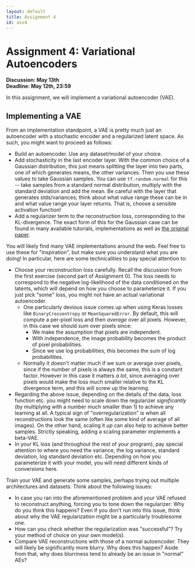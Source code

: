 ```yaml
---
layout: default
title: Assignment 4
id: ass4
---
```



# Assignment 4: Variational Autoencoders
**Discussion: May 13th**  
**Deadline: May 12th, 23:59**

In this assignment, we will implement a variational autoencoder (VAE).


## Implementing a VAE

From an implementation standpoint, a VAE is pretty much just an autoencoder with
a stochastic encoder and a regularized latent space. As such, you might want to
proceed as follows:
- Build an autoencoder. Use any dataset/model of your choice.
- Add stochasticity in the last encoder layer. With the common choice of a
Gaussian distribution, this just means splitting the layer into two parts, one
of which generates means, the other variances. Then you use these values to take
Gaussian samples. You can use `tf.random.normal`
for this -- take samples from a standard normal distribution, multiply
with the standard deviation and add the mean. Be careful with the layer that
generates stds/variances; think about what value range these can be in and what
value range your layer returns. That is, choose a sensible activation function!
- Add a regularizer term to the reconstruction loss, corresponding to the KL-divergence.
The exact form of this for the Gaussian case can be found in many available
  tutorials, implementations as well as [the original paper](https://arxiv.org/pdf/1312.6114.pdf).

You will likely find many VAE implementations around the web. Feel free to use
these for "inspiration", but make sure you understand what you are doing! In particular,
here are some technicalities to pay special attention to:

- Choose your reconstruction loss carefully. Recall the discussion from the first
exercise (second part of Assignment 0). The loss needs to correspond to the negative
log-likelihood of the data conditioned on the latents, which will depend on how you choose to parameterize it.
If you just pick "some" loss, you might not have an actual variational autoencoder.
  - One particularly devious issue comes up when using Keras losses like `BinaryCrossentropy`
    or `MeanSquaredError`.
 By default, this will compute a per-pixel loss and then _average_ over all pixels.
 However, in this case we should _sum_ over pixels since:
    - We make the assumption that pixels are independent.
    - With independence, the image probability becomes the product of pixel probabilities.
    - Since we use log probabilities, this becomes the sum of log probabilities.
  - Normally it doesn't matter much if we sum or average over pixels, since if the number of
   pixels is always the same, this is a constant factor. However in this case it matters _a lot_,
    since averaging over pixels would make the loss much smaller relative to the KL
    divergence term, and this will screw up the learning.
- Regarding the above issue, depending on the details of the data, loss function etc.
you might need to scale down the regularizer _significantly_ (by multiplying
with a number much smaller than 1) to achieve any learning at all. A typical
sign of "overregularization" is when all reconstructions look the same (often like
  some kind of average of all images).
  On the other hand, scaling it _up_ can also help to achieve better samples.
  Strictly speaking, adding a scaling parameter implements a beta-VAE.
- In your KL loss (and throughout the rest of your program), pay special 
  attention to where you need the variance, the log variance,
standard deviation, log standard deviation etc. Depending on how you parameterize
  it with your model, you will need different kinds of conversions here.

Train your VAE and generate some samples, perhaps trying out multiple
architectures and datasets. Think about the following issues:
- In case you ran into the aforementioned problem and your VAE refused to
reconstruct anything, forcing you to tone down the regularizer: Why do you think
this happens? Even if you don't run into this issue, think about why the VAE
regularization might be a particularly troublesome one.
- How can you check whether the regularization was "successful"? Try your method
of choice on your own model(s).
- Compare VAE reconstructions with those of a normal autoencoder. They will
likely be significantly more blurry. Why does this happen? Aside from that, why
does blurriness tend to already be an issue in "normal" AEs?
  